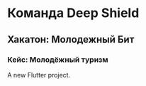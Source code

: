 # Команда Deep Shield
## Хакатон: Молодежный Бит
### Кейс: Молодёжный туризм

A new Flutter project.


